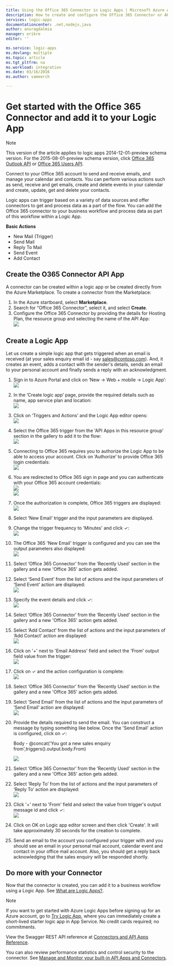 ```yaml
---
title: Using the Office 365 Connector in Logic Apps | Microsoft Azure App Service
description: How to create and configure the Office 365 Connector or API app and use it in a logic app in Azure App Service
services: logic-apps
documentationcenter: .net,nodejs,java
author: anuragdalmia
manager: erikre
editor: ''

ms.service: logic-apps
ms.devlang: multiple
ms.topic: article
ms.tgt_pltfrm: na
ms.workload: integration
ms.date: 03/16/2016
ms.author: sameerch

---
```

# Get started with the Office 365 Connector and add it to your Logic App
> [!NOTE]
> This version of the article applies to logic apps 2014-12-01-preview schema version. For the 2015-08-01-preview schema version, click [Office 365 Outlook API](../connectors/connectors-create-api-office365-outlook.md) or [Office 365 Users API](../connectors/connectors-create-api-office365-users.md).
> 
> 

Connect to your Office 365 account to send and receive emails, and manage your calendar and contacts. You can perform various actions such as send, receive and get emails, create and delete events in your calendar and create, update, get and delete your contacts.

Logic apps can trigger based on a variety of data sources and offer connectors to get and process data as a part of the flow. You can add the Office 365 connector to your business workflow and process data as part of this workflow within a Logic App. 

**Basic Actions**

* New Mail (Trigger)
* Send Mail
* Reply To Mail
* Send Event
* Add Contact

## Create the O365 Connector API App
A connector can be created within a logic app or be created directly from the Azure Marketplace. To create a connector from the Marketplace:  

1. In the Azure startboard, select **Marketplace**.
2. Search for “Office 365 Connector”, select it, and select **Create**.
3. Configure the Office 365 Connector by providing the details for Hosting Plan, the resource group and selecting the name of the API App:  
   ![](./media/app-service-logic-connector-office365/21-create-new-o365-api-app.png)

## Create a Logic App
Let us create a simple logic app that gets triggered when an email is received (at your sales enquiry email id - say sales@contoso.com). And, it creates an event, adds a contact with the sender's details, sends an email to your personal account and finally sends a reply with an acknowledgment.

1. Sign in to Azure Portal and click on ‘New -> Web + mobile -> Logic App’:  
   ![](./media/app-service-logic-connector-office365/1_New_Logic_App.png)
2. In the ‘Create logic app’ page, provide the required details such as name, app service plan and location:  
   ![](./media/app-service-logic-connector-office365/2_Logic_App_Settings.png)
3. Click on ‘Triggers and Actions’ and the Logic App editor opens:  
   ![](./media/app-service-logic-connector-office365/3_Logic_App_Editor.png)
4. Select the Office 365 trigger from the 'API Apps in this resource group' section in the gallery to add it to the flow:  
   ![](./media/app-service-logic-connector-office365/4_Select_Office365_Gallery.png)
5. Connecting to Office 365 requires you to authorize the Logic App to be able to access your account. Click on ‘Authorize’ to provide Office 365 login credentials:  
   ![](./media/app-service-logic-connector-office365/5_Office365_Authorize.png)
6. You are redirected to Office 365 sign in page and you can authenticate with your Office 365 account credentials:  
   ![](./media/app-service-logic-connector-office365/6_Office365_Login.png)  
   ![](./media/app-service-logic-connector-office365/7_Office365_User_Consent.png)
7. Once the authorization is complete, Office 365 triggers are displayed:  
   ![](./media/app-service-logic-connector-office365/8_Office365_Trigger.png)
8. Select ‘New Email’ trigger and the input parameters are displayed.
9. Change the trigger frequency to 'Minutes' and click ✓:  
   ![](./media/app-service-logic-connector-office365/9_Office365_Trigger_Settings.png)
10. The Office 365 'New Email' trigger is configured and you can see the output parameters also displayed:  
    ![](./media/app-service-logic-connector-office365/10_Office365_Trigger_Configured.png)
11. Select ‘Office 365 Connector’ from the ‘Recently Used’ section in the gallery and a new 'Office 365' action gets added.
12. Select ‘Send Event’ from the list of actions and the input parameters of ‘Send Event’ action are displayed:  
    ![](./media/app-service-logic-connector-office365/11_Office365_Actions_List.png)
13. Specify the event details and click ✓:  
    ![](./media/app-service-logic-connector-office365/12_Office365_Create_Event_Inputs.png)
14. Select ‘Office 365 Connector’ from the ‘Recently Used’ section in the gallery and a new 'Office 365' action gets added.
15. Select ‘Add Contact’ from the list of actions and the input parameters of ‘Add Contact’ action are displayed:  
    ![](./media/app-service-logic-connector-office365/13_Office365_Add_Contact_Inputs.png)
16. Click on '+' next to 'Email Address' field and select the 'From' output field value from the trigger:  
    ![](./media/app-service-logic-connector-office365/14_Office365_Add_Contact_Email_FromTrigger.png)
17. Click on ✓ and the action configuration is complete:  
    ![](./media/app-service-logic-connector-office365/15_Office365_Add_Contacts_Configured.png)
18. Select ‘Office 365 Connector’ from the ‘Recently Used’ section in the gallery and a new 'Office 365' action gets added.
19. Select ‘Send Email’ from the list of actions and the input parameters of ‘Send Email’ action are displayed:  
    ![](./media/app-service-logic-connector-office365/19_Office365_Send_Inputs.png)
20. Provide the details required to send the email. You can construct a message by typing something like below. Once the 'Send Email' action is configured, click on ✓:
    
     Body - @concat('You got a new sales enquiry from',triggers().output.body.From)
    
    ![](./media/app-service-logic-connector-office365/20_Office365_Send_Configured.png)
21. Select ‘Office 365 Connector’ from the ‘Recently Used’ section in the gallery and a new 'Office 365' action gets added.
22. Select ‘Reply To’ from the list of actions and the input parameters of ‘Reply To’ action are displayed:  
    ![](./media/app-service-logic-connector-office365/16_Office365_Reply_To_Inputs.png)
23. Click '+' next to 'From' field and select the value from trigger's output message id and click ✓:  
    ![](./media/app-service-logic-connector-office365/17_Office365_Reply_To_MessageId.png)
24. Click on OK on Logic app editor screen and then click 'Create'. It will take approximately 30 seconds for the creation to complete.
25. Send an email to the account you configured your trigger with and you should see an email in your personal mail account, calendar event and contact in your office mail account. Also, you should get a reply back acknowledging that the sales enquiry will be responded shortly.

## Do more with your Connector
Now that the connector is created, you can add it to a business workflow using a Logic App. See [What are Logic Apps?](app-service-logic-what-are-logic-apps.md).

> [!NOTE]
> If you want to get started with Azure Logic Apps before signing up for an Azure account, go to [Try Logic App](https://tryappservice.azure.com/?appservice=logic), where you can immediately create a short-lived starter logic app in App Service. No credit cards required; no commitments.
> 
> 

View the Swagger REST API reference at [Connectors and API Apps Reference](http://go.microsoft.com/fwlink/p/?LinkId=529766).

You can also review performance statistics and control security to the connector. See [Manage and Monitor your built-in API Apps and Connectors](app-service-logic-monitor-your-connectors.md).

<!--Image references-->
[1]: ./media/app-service-logic-connector-office365/1_New_Logic_App.png
[2]: ./media/app-service-logic-connector-office365/2_Logic_App_Settings.png
[3]: ./media/app-service-logic-connector-office365/3_Logic_App_Editor.png
[4]: ./media/app-service-logic-connector-office365/4_Select_Office365_Gallery.png
[5]: ./media/app-service-logic-connector-office365/5_Office365_Authorize.png
[6]: ./media/app-service-logic-connector-office365/6_Office365_Login.png
[7]: ./media/app-service-logic-connector-office365/7_Office365_User_Consent.png
[8]: ./media/app-service-logic-connector-office365/8_Office365_Trigger.png
[9]: ./media/app-service-logic-connector-office365/9_Office365_Trigger_Settings.png
[10]: ./media/app-service-logic-connector-office365/10_Office365_Trigger_Configured.png
[11]: ./media/app-service-logic-connector-office365/11_Office365_Actions_List.png
[12]: ./media/app-service-logic-connector-office365/12_Office365_Create_Event_Inputs.png
[13]: ./media/app-service-logic-connector-office365/13_Office365_Add_Contact_Inputs.png
[14]: ./media/app-service-logic-connector-office365/14_Office365_Add_Contact_Email_FromTrigger.png
[15]: ./media/app-service-logic-connector-office365/15_Office365_Add_Contacts_Configured.png
[16]: ./media/app-service-logic-connector-office365/16_Office365_Reply_To_Inputs.png
[17]: ./media/app-service-logic-connector-office365/17_Office365_Reply_To_MessageId.png
[18]: ./media/app-service-logic-connector-office365/18_Office365_Reply_To_Configured.png
[19]: ./media/app-service-logic-connector-office365/19_Office365_Send_Inputs.png
[20]: ./media/app-service-logic-connector-office365/20_Office365_Send_Configured.png
[21]: ./media/app-service-logic-connector-office365/21-create-new-o365-api-app.png
